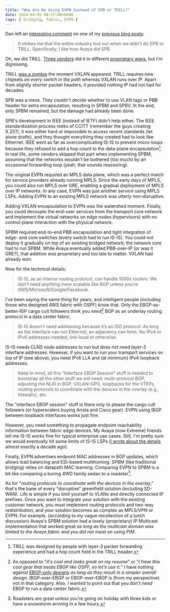 ```yaml
---
title: "Why Are We Using EVPN Instead of SPB or TRILL?"
date: 2024-04-05 08:17:00+0200
tags: [ bridging, fabric, EVPN ]
---
```

Dan left an [interesting comment](/2024/03/arista-interface-ebgp.html#2153) on one of my [previous blog posts](/2024/03/arista-interface-ebgp.html):

> It strikes me that the entire industry lost out when we didn't do SPB or TRILL. Specifically, I like how Avaya did SPB.

Oh, we did TRILL. [Three vendors](/2022/05/cisco-fabric-path-and-friends.html) did it in different [proprietary ways](/2011/03/dont-lie-about-proprietary-protocols.html), but I'm digressing.
<!--more-->
TRILL [was a zombie](/2012/08/the-state-of-trill.html) the moment VXLAN appeared. TRILL requires new chipsets _on every switch in the path_ whereas VXLAN runs over IP. Apart from slightly shorter packet headers, it provided nothing IP had not had for decades.

SPB was a mess. They couldn't decide whether to use VLAN tags or PBB header for extra encapsulation, resulting in SPBM and SPBV. In the end, only SPBM remained, but the damage had already been done.

SPB's development in IEEE (instead of IETF) didn't help either. The IEEE standardization process reeks of CCITT (remember the guys creating X.25?), it was either hard or impossible to access recent standards (let alone drafts), and they thought everything they created had to look like Ethernet. IEEE went as far as overcomplicating IS-IS to prevent micro-loops because they refused to add a hop count to the data-plane encapsulation[^THC]. In real life, some vendors skipped that part when implementing SPBM, assuming that the networks wouldn't be bothered (too much) by an occasional forwarding loop (yeah, that sounds reassuring).

[^THC]: TRILL was designed by people with layer-3 packet forwarding experience and had a hop count field in the TRILL header.

The original EVPN required an MPLS data plane, which was a perfect match for service providers already running MPLS. Since the early days of MPLS, you could also run MPLS over GRE, enabling a gradual deployment of MPLS over IP networks. In any case, EVPN was just another service using MPLS LSPs. Adding EVPN to an existing MPLS network was utterly non-disruptive.

Adding VXLAN encapsulation to EVPN was the watershed moment. Finally, you could decouple the end-user services from the transport core network and implement the virtual networks on edge nodes (hypervisors) with no control-plane interaction with the physical network.

SPBM required end-to-end PBB encapsulation and tight integration of edge- and core switches (every switch had to run IS-IS). You could not deploy it gradually on top of an existing bridged network; the network core had to run SPBM. While Avaya eventually added PBB-over-IP (or was it GRE?), that addition was proprietary and too late to matter. VXLAN had already won.

Now for the technical details:

> IS-IS, as an interior routing protocol, can handle 1000s routers. We don't need anything more scalable like BGP unless you're AWS/Microsoft/Google/Facebook.

I've been saying the same thing for years, and intelligent people (including those who designed AWS fabric with OSPF) know that. Only the EBGP-as-better-IGP cargo cult followers think you _need_[^IC] BGP as an underlay routing protocol in a data center fabric.

[^IC]: As opposed to "_it's cool and looks great on my resume_" or "_I have this cool gear that treats EBGP like OSPF, so let's use it._" I have nothing against [EBGP-only designs](/2024/04/repost-ebgp-only-sp-network.html) _as long as they result in a simpler overall design_. IBGP-over-EBGP or EBGP-over-EBGP is (from my perspective) not in that category. Also, I wanted to point out that you don't *need* EBGP to run a data center fabric.

> IS-IS doesn’t need addressing because it’s an ISO protocol. As long as the interface can run Ethernet, an adjacency can form. No IPv4 or IPv6 addresses needed, link-local or otherwise.

IS-IS needs CLNS node addresses to run but does not need layer-3 interface addresses. However, if you want to run your transport services on top of IP (see above), you need IPv6 LLA and (at minimum) IPv4 loopback addresses.

> Keep in mind, all this “Interface EBGP Session” stuff is needed to bootstrap all the other stuff we will need: multi-protocol BGP, adjusting the NLRI in BGP, VXLAN-GPO, loopbacks for the VTEPs, routing protocols to coordinate with the devices in the overlay (e.g., firewalls), etc.

The "interface EBGP session" stuff is there only to please the cargo cult followers (or hyperscalers buying Arista and Cisco gear). EVPN using IBGP between loopback interfaces works just fine.

However, you need something to propagate endpoint reachability information between fabric edge devices. My Avaya (now Extreme) friends tell me IS-IS works fine for typical enterprise use cases. Still, I'm pretty sure we would eventually hit some limits of IS-IS LSPs ([I wrote about the details](/2014/04/is-is-in-avayas-spb-fabric-one-protocol.html) almost exactly a decade ago).

Finally, EVPN advertises endpoint MAC addresses in BGP updates, which allows load balancing and ESI-based multihoming. SPBM (like traditional bridging) relies on datapath MAC learning. Comparing EVPN to SPBM is a bit like comparing a boring 4WD family sedan to a roadster[^RDS].

[^RDS]: Roadsters are great unless you're going on holiday with three kids or have a snowstorm arriving in a few hours.

As for "*routing protocols to coordinate with the devices in the overlay*," that's the bane of every "disruptive" greenfield solution (including SD-WAN). Life is simple if you limit yourself to VLANs and directly connected IP prefixes. Once you want to integrate your solution with the existing customer network, you must implement routing protocols and two-way redistribution, and your solution becomes as complex as MPLS/VPN or EVPN. For example, (according to my vague recollection of a lunch discussion) Avaya's SPBM solution had a lovely (proprietary) IP Multicast implementation that worked great *as long as the multicast domain was limited to the Avaya fabric and you did not insist on using PIM*.